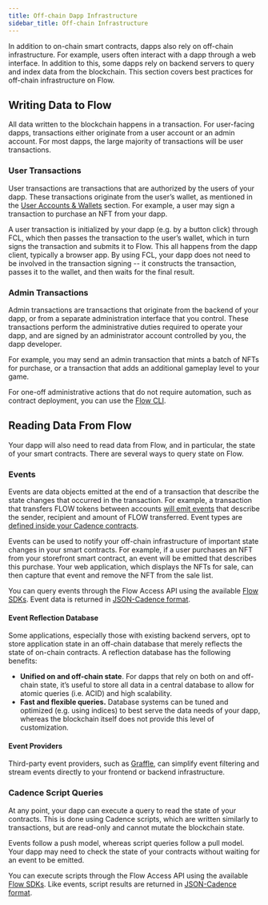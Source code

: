 ```yaml
---
title: Off-chain Dapp Infrastructure
sidebar_title: Off-chain Infrastructure
---
```


In addition to on-chain smart contracts, dapps also rely on off-chain infrastructure. For example, users often interact with a dapp through a web interface. In addition to this, some dapps rely on backend servers to query and index data from the blockchain. This section covers best practices for off-chain infrastructure on Flow.

## Writing Data to Flow

All data written to the blockchain happens in a transaction. For user-facing dapps, transactions either originate from a user account or an admin account. For most dapps, the large majority of transactions will be user transactions. 

### User Transactions

User transactions are transactions that are authorized by the users of your dapp. These transactions originate from the user’s wallet, as mentioned in the 
[User Accounts & Wallets](./user-accounts-and-wallets) section. For example, a user may sign a transaction to purchase an NFT from your dapp.

A user transaction is initialized by your dapp (e.g. by a button click) through FCL, which then passes the transaction to the user’s wallet, which in turn signs the transaction and submits it to Flow. This all happens from the dapp client, typically a browser app. By using FCL, your dapp does not need to be involved in the transaction signing -- it constructs the transaction, passes it to the wallet, and then waits for the final result.

### Admin Transactions

Admin transactions are transactions that originate from the backend of your dapp, or from a separate administration interface that you control. These transactions perform the administrative duties required to operate your dapp, and are signed by an administrator account controlled by you, the dapp developer.

For example, you may send an admin transaction that mints a batch of NFTs for purchase, or a transaction that adds an additional gameplay level to your game.

For one-off administrative actions that do not require automation, such as contract deployment, you can use the [Flow CLI](../tooling/flow-cli/).

## Reading Data From Flow

Your dapp will also need to read data from Flow, and in particular, the state of your smart contracts. There are several ways to query state on Flow.

### Events

Events are data objects emitted at the end of a transaction that describe the state changes that occurred in the transaction. For example, a transaction that transfers FLOW tokens between accounts [will emit events](https://flowscan.org/transaction/2f50695c3c506b8214d18f49220c986d24d19d8762a2805b3609aee3d529de88) that describe the sender, recipient and amount of FLOW transferred. Event types are [defined inside your Cadence contracts](https://github.com/onflow/flow-core-contracts/blob/master/contracts/FlowToken.cdc#L8-L27). 

Events can be used to notify your off-chain infrastructure of important state changes in your smart contracts. For example, if a user purchases an NFT from your storefront smart contract, an event will be emitted that describes this purchase. Your web application, which displays the NFTs for sale, can then capture that event and remove the NFT from the sale list.

You can query events through the Flow Access API using the available [Flow SDKs](/next/tools/clients). Event data is returned in [JSON-Cadence format](../cadence/json-cadence-spec).

#### Event Reflection Database

Some applications, especially those with existing backend servers, opt to store application state in an off-chain database that merely reflects the state of on-chain contracts. A reflection database has the following benefits:

* **Unified on and off-chain state**. For dapps that rely on both on and off-chain state, it’s useful to store all data in a central database to allow for atomic queries (i.e. ACID) and high scalability.
* **Fast and flexible queries.** Database systems can be tuned and optimized (e.g. using indices) to best serve the data needs of your dapp, whereas the blockchain itself does not provide this level of customization.

#### Event Providers

Third-party event providers, such as [Graffle](https://graffle.io/), can simplify event filtering and stream events directly to your frontend or backend infrastructure.

### Cadence Script Queries

At any point, your dapp can execute a query to read the state of your contracts. This is done using Cadence scripts, which are written similarly to transactions, but are read-only and cannot mutate the blockchain state. 

Events follow a push model, whereas script queries follow a pull model. Your dapp may need to check the state of your contracts without waiting for an event to be emitted. 

You can execute scripts through the Flow Access API using the available [Flow SDKs](/next/tools/clients). Like events, script results are returned in [JSON-Cadence format](../cadence/json-cadence-spec).
